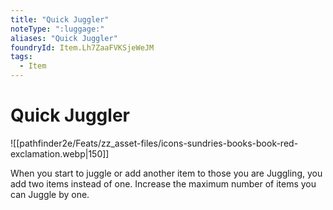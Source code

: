 ```yaml
---
title: "Quick Juggler"
noteType: ":luggage:"
aliases: "Quick Juggler"
foundryId: Item.Lh7ZaaFVKSjeWeJM
tags:
  - Item
---
```


# Quick Juggler
![[pathfinder2e/Feats/zz_asset-files/icons-sundries-books-book-red-exclamation.webp|150]]

When you start to juggle or add another item to those you are Juggling, you add two items instead of one. Increase the maximum number of items you can Juggle by one.
